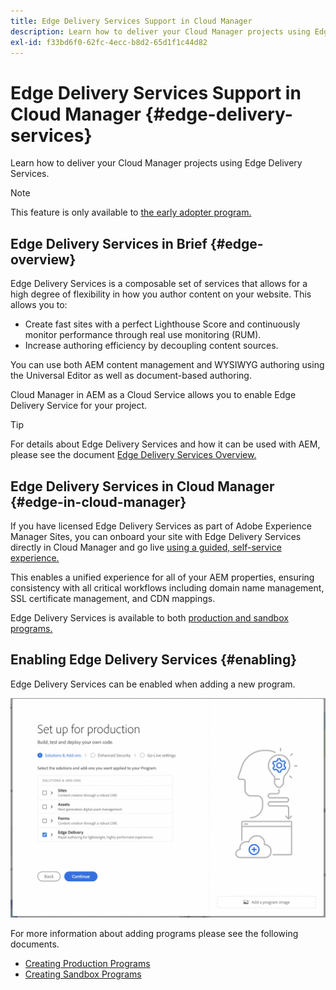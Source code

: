 ```yaml
---
title: Edge Delivery Services Support in Cloud Manager
description: Learn how to deliver your Cloud Manager projects using Edge Delivery Services.
exl-id: f33bd6f0-62fc-4ecc-b8d2-65d1f1c44d82
---
```

# Edge Delivery Services Support in Cloud Manager {#edge-delivery-services}

Learn how to deliver your Cloud Manager projects using Edge Delivery Services.

>[!NOTE]
>
>This feature is only available to [the early adopter program.](/help/implementing/cloud-manager/release-notes/current.md#early-adoption)

## Edge Delivery Services in Brief {#edge-overview}

Edge Delivery Services is a composable set of services that allows for a high degree of flexibility in how you author content on your website. This allows you to:

* Create fast sites with a perfect Lighthouse Score and continuously monitor performance through real use monitoring (RUM).
* Increase authoring efficiency by decoupling content sources.

You can use both AEM content management and WYSIWYG authoring using the Universal Editor as well as document-based authoring.

Cloud Manager in AEM as a Cloud Service allows you to enable Edge Delivery Service for your project.

>[!TIP]
>
>For details about Edge Delivery Services and how it can be used with AEM, please see the document [Edge Delivery Services Overview.](/help/edge/overview.md)

## Edge Delivery Services in Cloud Manager {#edge-in-cloud-manager}

If you have licensed Edge Delivery Services as part of Adobe Experience Manager Sites, you can onboard your site with Edge Delivery Services directly in Cloud Manager and go live [using a guided, self-service experience.](/help/implementing/cloud-manager/managing-code/private-repositories.md)

This enables a unified experience for all of your AEM properties, ensuring consistency with all critical workflows including domain name management, SSL certificate management, and CDN mappings.

Edge Delivery Services is available to both [production and sandbox programs.](/help/implementing/cloud-manager/getting-access-to-aem-in-cloud/program-types.md)

## Enabling Edge Delivery Services {#enabling}

Edge Delivery Services can be enabled when adding a new program.

![Add production program with Edge Delivery Services](assets/add-production-program-with-edge.png)

For more information about adding programs please see the following documents.

* [Creating Production Programs](/help/implementing/cloud-manager/getting-access-to-aem-in-cloud/creating-production-programs.md)
* [Creating Sandbox Programs](/help/implementing/cloud-manager/getting-access-to-aem-in-cloud/creating-sandbox-programs.md)
